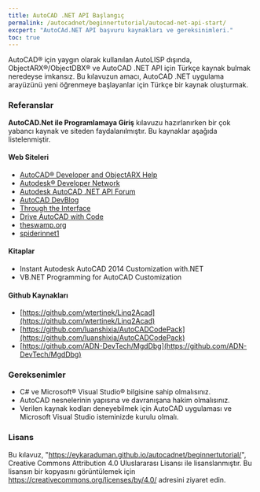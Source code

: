 ```yaml
---
title: AutoCAD .NET API Başlangıç
permalink: /autocadnet/beginnertutorial/autocad-net-api-start/
excpert: "AutoCAd.NET API başvuru kaynakları ve gereksinimleri."
toc: true
---
```


AutoCAD® için yaygın olarak kullanılan AutoLISP dışında, ObjectARX®/ObjectDBX® ve AutoCAD .NET API için Türkçe kaynak bulmak neredeyse imkansız. Bu kılavuzun amacı, AutoCAD .NET uygulama arayüzünü yeni öğrenmeye başlayanlar için Türkçe bir kaynak oluşturmak. 

### Referanslar

**AutoCAD.Net ile Programlamaya Giriş** kılavuzu hazırlanırken bir çok yabancı kaynak ve siteden faydalanılmıştır. Bu kaynaklar aşağıda listelenmiştir.

#### Web Siteleri

- [AutoCAD® Developer and ObjectARX Help](https://help.autodesk.com/view/OARX/2022/ENU/)
- [Autodesk® Developer Network](https://www.autodesk.com/developer-network/overview)
- [Autodesk AutoCAD .NET API Forum](https://forums.autodesk.com/t5/net/bd-p/152)
- [AutoCAD DevBlog](https://adndevblog.typepad.com/autocad/)
- [Through the Interface](https://www.keanw.com/)
- [Drive AutoCAD with Code](https://drive-cad-with-code.blogspot.com/)
- [theswamp.org](https://www.theswamp.org/)
- [spiderinnet1](https://spiderinnet1.typepad.com/blog/)

#### Kitaplar

- Instant Autodesk AutoCAD 2014 Customization with.NET
- VB.NET Programming for AutoCAD Customization

#### Github Kaynakları

- [https://github.com/wtertinek/Linq2Acad](https://github.com/wtertinek/Linq2Acad)
- [https://github.com/luanshixia/AutoCADCodePack](https://github.com/luanshixia/AutoCADCodePack)
- [https://github.com/ADN-DevTech/MgdDbg](https://github.com/ADN-DevTech/MgdDbg)

### Gereksenimler

-  C# ve Microsoft® Visual Studio® bilgisine sahip olmalısınız.
- AutoCAD nesnelerinin yapısına ve davranışana hakim olmalısınız.
- Verilen kaynak kodları deneyebilmek için AutoCAD uygulaması ve Microsoft Visual Studio isteminizde kurulu olmalı.

### Lisans

Bu kılavuz, "https://eykaraduman.github.io/autocadnet/beginnertutorial/", Creative Commons Attribution 4.0 Uluslararası Lisansı ile lisanslanmıştır. Bu lisansın bir kopyasını görüntülemek için  https://creativecommons.org/licenses/by/4.0/ adresini ziyaret edin.
